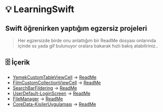 # 💡 LearningSwift
## Swift öğrenirken yaptığım egzersiz projeleri
> Her egzersizde birde onu anlattığım bir ReadMe dosyası onlarında içinde ss yada gif bulunuyor oralara bakarak hızlı bakış atabiliriniz..


## 🗄 İçerik
+ [YemekCustomTableViewCell](https://github.com/yasinozmeen/LearningSwift/tree/main/37.Uygulama-YemekSepetiUygulaması) -> [ReadMe](https://github.com/yasinozmeen/LearningSwift/tree/main/37.Uygulama-YemekSepetiUygulaması)
+ [FilmCustomCollectionViewCell](https://github.com/yasinozmeen/LearningSwift/tree/main/40.Uygulama-CollectionViewFilmUygulamasi) -> [ReadMe](https://github.com/yasinozmeen/LearningSwift/blob/main/40.Uygulama-CollectionViewFilmUygulamasi/40README.md)
+ [SearchBarFildering](https://github.com/yasinozmeen/LearningSwift/tree/main/41.Uygulama-SearchBarANDTableView) -> [ReadMe](https://github.com/yasinozmeen/LearningSwift/blob/main/41.Uygulama-SearchBarANDTableView/41readME.md)
+ [UserDefault-LoginScreen](https://github.com/yasinozmeen/LearningSwift/tree/main/43.Uygulama-LoginEkraniUserDefault) -> [ReadMe](https://github.com/yasinozmeen/LearningSwift/blob/main/43.Uygulama-LoginEkraniUserDefault/43readMe.md)
+ [FileManager](https://github.com/yasinozmeen/LearningSwift/tree/main/44.Uygulama-FileIslemleri) -> [ReadMe](https://github.com/yasinozmeen/LearningSwift/blob/main/44.Uygulama-FileIslemleri/44ReadMe.md)
+ [CoreData-KisilerUygulaması](https://github.com/yasinozmeen/LearningSwift/tree/main/45.Uygulama-CoreDataKisilerUygulaması) -> [ReadMe](https://github.com/yasinozmeen/LearningSwift/blob/main/45.Uygulama-CoreDataKisilerUygulaması/45ReadMe.md)
